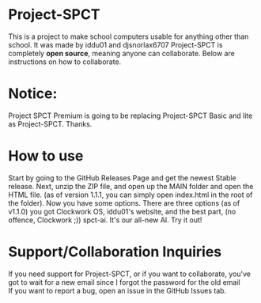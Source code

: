 # Project-SPCT
This is a project to make school computers usable for anything other than school. It was made by iddu01 and djsnorlax6707
Project-SPCT is completely **open source**, meaning anyone can collaborate. Below are instructions on how to collaborate. 
# Notice:
Project SPCT Premium is going to be replacing Project-SPCT Basic and lite as Project-SPCT. Thanks.
# How to use
Start by going to the GitHub Releases Page and get the newest Stable release. Next, unzip the ZIP file, and open up the MAIN folder and open the HTML file. (as of version 1.1.1, you can simply open index.html in the root of the folder). Now you have some options. There are three options (as of v1.1.0) you got Clockwork OS, iddu01's website, and the best part, (no offence, Clockwork ;)) spct-ai. It's our all-new AI. Try it out!
# Support/Collaboration Inquiries
If you need support for Project-SPCT, or if you want to collaborate, you've got to wait for a new email since I forgot the password for the old email<br>
If you want to report a bug, open an issue in the GitHub Issues tab. 



